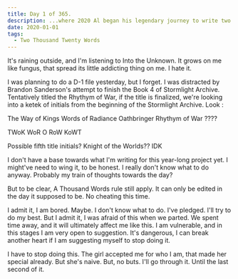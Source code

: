 ```yaml
---
title: Day 1 of 365.
description: ...where 2020 Al began his legendary journey to write two thousand twenty words per week.
date: 2020-01-01
tags:
  - Two Thousand Twenty Words
---
```


It's raining outside, and I'm listening to Into the Unknown. It grows on me like fungus, that spread its little addicting thing on me. I hate it.

I was planning to do a D-1 file yesterday, but I forget. I was distracted by Brandon Sanderson's attempt to finish the Book 4 of Stormlight Archive. Tentatively titled the Rhythym of War, if the title is finalized, we're looking into a ketek of initials from the beginning of the Stormlight Archive. Look :

The Way of Kings 
Words of Radiance
Oathbringer
Rhythym of War
????


TWoK WoR O RoW KoWT

Possible fifth title initials?
Knight of the Worlds?? IDK


I don't have a base towards what I'm writing for this year-long project yet. I might've need to wing it, to be honest. I really don't know what to do anyway. Probably my train of thoughts towards the day?

But to be clear, A Thousand Words rule still apply. It can only be edited in the day it supposed to be. No cheating this time.

I admit it, I am bored. Maybe. I don't know what to do. I've pledged. I'll try to do my best. But I admit it, I was afraid of this when we parted. We spent time away, and it will ultimately affect me like this. I am vulnerable, and in this stages I am very open to suggestion. It's dangerous, I can break another heart if I am suggesting myself to stop doing it.

I have to stop doing this. The girl accepted me for who I am, that made her special already. But she's naive. But, no buts. I'll go through it. Until the last second of it.